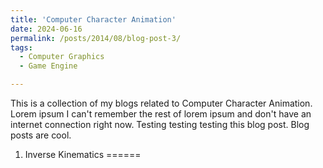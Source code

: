 ```yaml
---
title: 'Computer Character Animation'
date: 2024-06-16
permalink: /posts/2014/08/blog-post-3/
tags:
  - Computer Graphics
  - Game Engine

---
```


This is a collection of my blogs related to Computer Character Animation. Lorem ipsum I can't remember the rest of lorem ipsum and don't have an internet connection right now. Testing testing testing this blog post. Blog posts are cool. 

1. Inverse Kinematics
======





